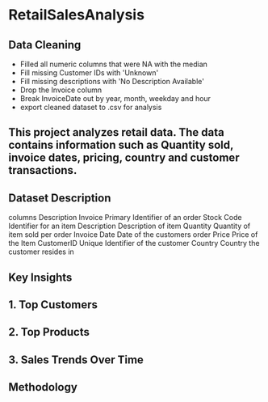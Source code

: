 # RetailSalesAnalysis

## Data Cleaning
- Filled all numeric columns that were NA with the median
- Fill missing Customer IDs with 'Unknown'
- Fill missing descriptions with 'No Description Available'
- Drop the Invoice column
- Break InvoiceDate out by year, month, weekday and hour
- export cleaned dataset to .csv for analysis

## This project analyzes retail data. The data contains information such as Quantity sold, invoice dates, pricing, country and customer transactions.

## Dataset Description
columns      Description
Invoice      Primary Identifier of an order
Stock Code   Identifier for an item 
Description  Description of item
Quantity     Quantity of item sold per order
Invoice Date Date of the customers order
Price        Price of the Item
CustomerID   Unique Identifier of the customer
Country      Country the customer resides in

## Key Insights

## 1. Top Customers


## 2. Top Products

## 3. Sales Trends Over Time


## Methodology